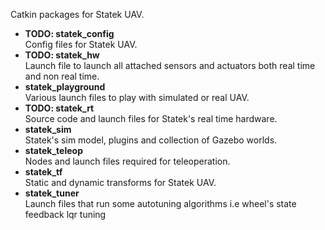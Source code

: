 Catkin packages for Statek UAV.

* **TODO: statek_config** </br>
  Config files for Statek UAV.
* **TODO: statek_hw** </br>
  Launch file to launch all attached sensors and actuators both real time and non real time.
* **statek_playground** </br>
  Various launch files to play with simulated or real UAV.
* **TODO: statek_rt** </br>
  Source code and launch files for Statek's real time hardware.
* **statek_sim** </br>
  Statek's sim model, plugins and collection of Gazebo worlds.
* **statek_teleop** </br>
  Nodes and launch files required for teleoperation.
* **statek_tf** </br>
  Static and dynamic transforms for Statek UAV.
* **statek_tuner** </br>
  Launch files that run some autotuning algorithms i.e wheel's state feedback lqr tuning
